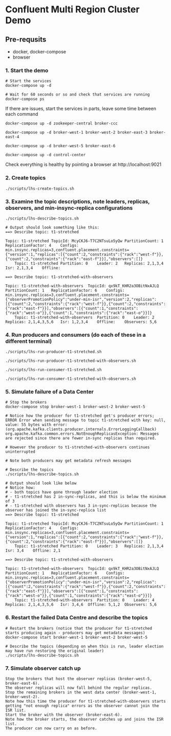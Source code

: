 # Confluent Multi Region Cluster Demo

## Pre-requsits
- docker, docker-compose
- browser

### 1. Start the demo

```
# Start the services
docker-compose up -d
```
```
# Wait for 60 seconds or so and check that services are running
docker-compose ps
```
If there are issues, start the services in parts, leave some time between each command
```
docker-compose up -d zookeeper-central broker-ccc
```
```
docker-compose up -d broker-west-1 broker-west-2 broker-east-3 broker-east-4
```
```
docker-compose up -d broker-west-5 broker-east-6
```
```
docker-compose up -d control-center
```
Check everything is healthy by pointing a browser at http://localhost:9021




### 2. Create topics
```
./scripts/lhs-create-topics.sh
```



### 3. Examine the topic descriptions, note leaders, replicas, observers, and min-insync-replica configurations
```
./scripts/lhs-describe-topics.sh
```
```
# Output should look something like this:
==> Describe topic: t1-stretched

Topic: t1-stretched	TopicId: McyCKJ6-T7C2NTsuLo5yQw	PartitionCount: 1	ReplicationFactor: 4	Configs: min.insync.replicas=3,confluent.placement.constraints={"version":1,"replicas":[{"count":2,"constraints":{"rack":"west-f"}},{"count":2,"constraints":{"rack":"east-f"}}],"observers":[]}
	Topic: t1-stretched	Partition: 0	Leader: 2	Replicas: 2,1,3,4	Isr: 2,1,3,4	Offline: 

==> Describe topic: t1-stretched-with-observers

Topic: t1-stretched-with-observers	TopicId: qx9kT_KHR2a3OBitNxAJLQ	PartitionCount: 1	ReplicationFactor: 6	Configs: min.insync.replicas=3,confluent.placement.constraints={"observerPromotionPolicy":"under-min-isr","version":2,"replicas":[{"count":2,"constraints":{"rack":"west-f"}},{"count":2,"constraints":{"rack":"east-f"}}],"observers":[{"count":1,"constraints":{"rack":"west-o"}},{"count":1,"constraints":{"rack":"east-o"}}]}
	Topic: t1-stretched-with-observers	Partition: 0	Leader: 2	Replicas: 2,1,4,3,5,6	Isr: 1,2,3,4	Offline: 	Observers: 5,6

```



### 4. Run producers and consumers (do each of these in a different terminal)

```
./scripts/lhs-run-producer-t1-stretched.sh
```
```
./scripts/lhs-run-producer-t1-stretched-with-observers.sh
```
```
./scripts/lhs-run-consumer-t1-stretched.sh
```
```
./scripts/lhs-run-consumer-t1-stretched-with-observers.sh
```



### 5. Simulate failure of a Data Center
```
# Stop the brokers
docker-compose stop broker-west-1 broker-west-2 broker-west-5
```
```
# Notice how the producer for t1-stretched get's producer errors;
ERROR Error when sending message to topic t1-stretched with key: null, value: 55 bytes with error: (org.apache.kafka.clients.producer.internals.ErrorLoggingCallback)
org.apache.kafka.common.errors.NotEnoughReplicasException: Messages are rejected since there are fewer in-sync replicas than required.

# However the producer to t1-stretched-with-observers continues uninterrupted

# Note both producers may get metadata refresh messages
```
```
# Describe the topics
./scripts/lhs-describe-topics.sh
```
```
# Output should look like below
# Notice how:
# - both topics have gone through leader election
# - t1-stretched has 2 in-sync-replicas, and this is below the minimum of 3
# - t1-stretched with observers has 3 in-sync-replicas because the observer has joined the in-sync-replica list
==> Describe topic: t1-stretched

Topic: t1-stretched	TopicId: McyCKJ6-T7C2NTsuLo5yQw	PartitionCount: 1	ReplicationFactor: 4	Configs: min.insync.replicas=3,confluent.placement.constraints={"version":1,"replicas":[{"count":2,"constraints":{"rack":"west-f"}},{"count":2,"constraints":{"rack":"east-f"}}],"observers":[]}
	Topic: t1-stretched	Partition: 0	Leader: 3	Replicas: 2,1,3,4	Isr: 3,4	Offline: 2,1

==> Describe topic: t1-stretched-with-observers

Topic: t1-stretched-with-observers	TopicId: qx9kT_KHR2a3OBitNxAJLQ	PartitionCount: 1	ReplicationFactor: 6	Configs: min.insync.replicas=3,confluent.placement.constraints={"observerPromotionPolicy":"under-min-isr","version":2,"replicas":[{"count":2,"constraints":{"rack":"west-f"}},{"count":2,"constraints":{"rack":"east-f"}}],"observers":[{"count":1,"constraints":{"rack":"west-o"}},{"count":1,"constraints":{"rack":"east-o"}}]}
	Topic: t1-stretched-with-observers	Partition: 0	Leader: 4	Replicas: 2,1,4,3,5,6	Isr: 3,4,6	Offline: 5,1,2	Observers: 5,6

```



### 6. Restart the failed Data Centre and describe the topics
```
# Restart the brokers (notice that the producer for t1-stretched starts producing again - producers may get metadata messages)
docker-compose start broker-west-1 broker-west-2 broker-west-5
```
```
# Describe the topics (depending on when this is run, leader election may have run restoring the original leader)
./scripts/lhs-describe-topics.sh

```



### 7. Simulate observer catch up
```
Stop the brokers that host the observer replicas (broker-west-5, broker-east-6).
The observer replicas will now fall behind the regular replicas.
Stop the remaining brokers in the west data center (broker-west-1, broker-west-2).
Note how this time the producer for t1-stretched-with-observers starts getting "not enough replica" errors as the observer cannot join the ISR list.
Start the broker with the observer (broker-east-6).
Note how the broker starts, the observer catches up and joins the ISR list.
The producer can now carry on as before.
```
